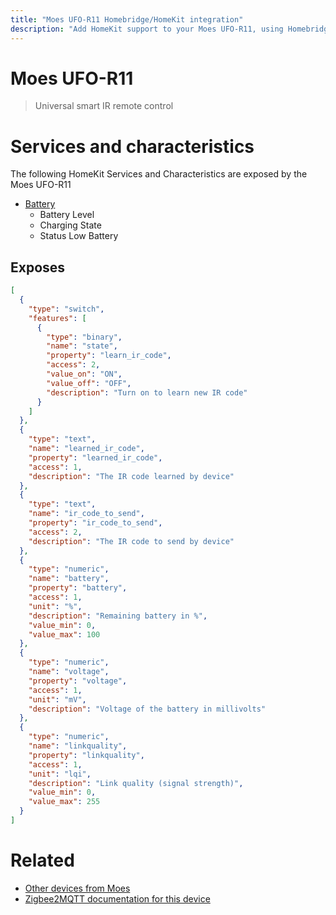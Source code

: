 ```yaml
---
title: "Moes UFO-R11 Homebridge/HomeKit integration"
description: "Add HomeKit support to your Moes UFO-R11, using Homebridge, Zigbee2MQTT and homebridge-z2m."
---
```

<!---
This file has been GENERATED using src/docgen/docgen.ts
DO NOT EDIT THIS FILE MANUALLY!
-->
# Moes UFO-R11
> Universal smart IR remote control


# Services and characteristics
The following HomeKit Services and Characteristics are exposed by
the Moes UFO-R11

* [Battery](../../battery.md)
  * Battery Level
  * Charging State
  * Status Low Battery



## Exposes

```json
[
  {
    "type": "switch",
    "features": [
      {
        "type": "binary",
        "name": "state",
        "property": "learn_ir_code",
        "access": 2,
        "value_on": "ON",
        "value_off": "OFF",
        "description": "Turn on to learn new IR code"
      }
    ]
  },
  {
    "type": "text",
    "name": "learned_ir_code",
    "property": "learned_ir_code",
    "access": 1,
    "description": "The IR code learned by device"
  },
  {
    "type": "text",
    "name": "ir_code_to_send",
    "property": "ir_code_to_send",
    "access": 2,
    "description": "The IR code to send by device"
  },
  {
    "type": "numeric",
    "name": "battery",
    "property": "battery",
    "access": 1,
    "unit": "%",
    "description": "Remaining battery in %",
    "value_min": 0,
    "value_max": 100
  },
  {
    "type": "numeric",
    "name": "voltage",
    "property": "voltage",
    "access": 1,
    "unit": "mV",
    "description": "Voltage of the battery in millivolts"
  },
  {
    "type": "numeric",
    "name": "linkquality",
    "property": "linkquality",
    "access": 1,
    "unit": "lqi",
    "description": "Link quality (signal strength)",
    "value_min": 0,
    "value_max": 255
  }
]
```

# Related
* [Other devices from Moes](../index.md#moes)
* [Zigbee2MQTT documentation for this device](https://www.zigbee2mqtt.io/devices/UFO-R11.html)